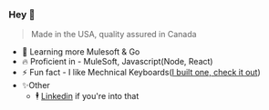 ### Hey 👋
> Made in the USA, quality assured in Canada

- 🔭 Learning more Mulesoft & Go
- 🔥 Proficient in - MuleSoft, Javascript(Node, React)
- ⚡ Fun fact - I like Mechnical Keyboards([I built one, check it out](https://github.com/nealjmc/discipline65-build))
- ✨Other
  - 🕴️  [Linkedin](https://www.linkedin.com/in/neal-mcaneney/) if you're into that
<!--
**nealjmc/nealjmc** is a ✨ _special_ ✨ repository because its `README.md` (this file) appears on your GitHub profile.

Here are some ideas to get you started:

- 🔭 I’m currently working on ...
- 🌱 I’m currently learning ...
- 👯 I’m looking to collaborate on ...
- 🤔 I’m looking for help with ...
- 💬 Ask me about ...
- 📫 How to reach me: ...
- 😄 Pronouns: ...
- ⚡ Fun fact: ...
-->
